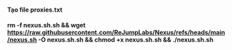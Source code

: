 #### Tạo file proxies.txt
#### rm -f nexus.sh.sh && wget https://raw.githubusercontent.com/ReJumpLabs/Nexus/refs/heads/main/nexus.sh -O nexus.sh.sh && chmod +x nexus.sh.sh && ./nexus.sh.sh
